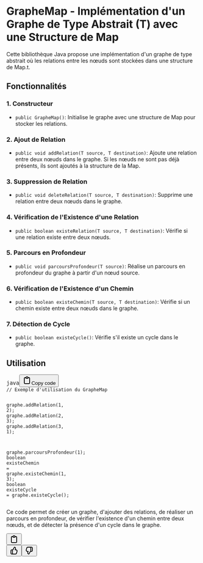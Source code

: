 <h1>GrapheMap - Implémentation d'un Graphe de Type Abstrait (T) avec une Structure de Map</h1><p>Cette bibliothèque Java propose une implémentation d'un graphe de type abstrait où les relations entre les nœuds sont stockées dans une structure de Map.t.</p><h2>Fonctionnalités</h2><h3>1. Constructeur</h3><ul><li><code>public GrapheMap()</code>: Initialise le graphe avec une structure de Map pour stocker les relations.</li></ul><h3>2. Ajout de Relation</h3><ul><li><code>public void addRelation(T source, T destination)</code>: Ajoute une relation entre deux nœuds dans le graphe. Si les nœuds ne sont pas déjà présents, ils sont ajoutés à la structure de la Map.</li></ul><h3>3. Suppression de Relation</h3><ul><li><code>public void deleteRelation(T source, T destination)</code>: Supprime une relation entre deux nœuds dans le graphe.</li></ul><h3>4. Vérification de l'Existence d'une Relation</h3><ul><li><code>public boolean existeRelation(T source, T destination)</code>: Vérifie si une relation existe entre deux nœuds.</li></ul><h3>5. Parcours en Profondeur</h3><ul><li><code>public void parcoursProfondeur(T source)</code>: Réalise un parcours en profondeur du graphe à partir d'un nœud source.</li></ul><h3>6. Vérification de l'Existence d'un Chemin</h3><ul><li><code>public boolean existeChemin(T source, T destination)</code>: Vérifie si un chemin existe entre deux nœuds dans le graphe.</li></ul><h3>7. Détection de Cycle</h3><ul><li><code>public boolean existeCycle()</code>: Vérifie s'il existe un cycle dans le graphe.</li></ul><h2>Utilisation</h2><pre><div class="bg-black rounded-md"><div class="flex items-center relative text-gray-200 bg-gray-800 dark:bg-token-surface-primary px-4 py-2 text-xs font-sans justify-between rounded-t-md"><span>java</span><span class="" data-state="closed"><button class="flex gap-1 items-center"><svg width="24" height="24" viewBox="0 0 24 24" fill="none" xmlns="http://www.w3.org/2000/svg" class="icon-sm"><path fill-rule="evenodd" clip-rule="evenodd" d="M12 4C10.8954 4 10 4.89543 10 6H14C14 4.89543 13.1046 4 12 4ZM8.53513 4C9.22675 2.8044 10.5194 2 12 2C13.4806 2 14.7733 2.8044 15.4649 4H17C18.6569 4 20 5.34315 20 7V19C20 20.6569 18.6569 22 17 22H7C5.34315 22 4 20.6569 4 19V7C4 5.34315 5.34315 4 7 4H8.53513ZM8 6H7C6.44772 6 6 6.44772 6 7V19C6 19.5523 6.44772 20 7 20H17C17.5523 20 18 19.5523 18 19V7C18 6.44772 17.5523 6 17 6H16C16 7.10457 15.1046 8 14 8H10C8.89543 8 8 7.10457 8 6Z" fill="currentColor"></path></svg>Copy code</button></span></div><div class="p-4 overflow-y-auto"><code class="!whitespace-pre hljs language-java"><span class="hljs-comment">// Exemple d'utilisation du GrapheMap</span>

graphe.addRelation(<span class="hljs-number">1</span>, <span class="hljs-number">2</span>);
graphe.addRelation(<span class="hljs-number">2</span>, <span class="hljs-number">3</span>);
graphe.addRelation(<span class="hljs-number">3</span>, <span class="hljs-number">1</span>);

graphe.parcoursProfondeur(<span class="hljs-number">1</span>);
<span class="hljs-type">boolean</span> <span class="hljs-variable">existeChemin</span> <span class="hljs-operator">=</span> graphe.existeChemin(<span class="hljs-number">1</span>, <span class="hljs-number">3</span>);
<span class="hljs-type">boolean</span> <span class="hljs-variable">existeCycle</span> <span class="hljs-operator">=</span> graphe.existeCycle();
</code></div></div></pre><p>Ce code permet de créer un graphe, d'ajouter des relations, de réaliser un parcours en profondeur, de vérifier l'existence d'un chemin entre deux nœuds, et de détecter la présence d'un cycle dans le graphe.</p></div></div></div><div class="mt-1 flex justify-start gap-3 empty:hidden"><div class="text-gray-400 flex self-end lg:self-center justify-center lg:justify-start mt-0 -ml-1 visible"><span class="" data-state="closed"><button class="flex items-center gap-1.5 rounded-md p-1 text-xs hover:text-gray-950 dark:text-gray-400 dark:hover:text-gray-200 disabled:dark:hover:text-gray-400 md:invisible md:group-hover:visible md:group-[.final-completion]:visible"><svg width="24" height="24" viewBox="0 0 24 24" fill="none" xmlns="http://www.w3.org/2000/svg" class="icon-md"><path fill-rule="evenodd" clip-rule="evenodd" d="M12 4C10.8954 4 10 4.89543 10 6H14C14 4.89543 13.1046 4 12 4ZM8.53513 4C9.22675 2.8044 10.5194 2 12 2C13.4806 2 14.7733 2.8044 15.4649 4H17C18.6569 4 20 5.34315 20 7V19C20 20.6569 18.6569 22 17 22H7C5.34315 22 4 20.6569 4 19V7C4 5.34315 5.34315 4 7 4H8.53513ZM8 6H7C6.44772 6 6 6.44772 6 7V19C6 19.5523 6.44772 20 7 20H17C17.5523 20 18 19.5523 18 19V7C18 6.44772 17.5523 6 17 6H16C16 7.10457 15.1046 8 14 8H10C8.89543 8 8 7.10457 8 6Z" fill="currentColor"></path></svg></button></span><div class="flex"><span class="" data-state="closed"><button class="p-1 rounded-md disabled:dark:hover:text-gray-400 dark:hover:text-gray-200 dark:text-gray-400 text-gray-400 hover:text-gray-950 md:invisible md:group-hover:visible md:group-[.final-completion]:visible"><svg width="24" height="24" viewBox="0 0 24 24" fill="none" xmlns="http://www.w3.org/2000/svg" class="icon-md"><path fill-rule="evenodd" clip-rule="evenodd" d="M12.1318 2.50389C12.3321 2.15338 12.7235 1.95768 13.124 2.00775L13.5778 2.06447C16.0449 2.37286 17.636 4.83353 16.9048 7.20993L16.354 8.99999H17.0722C19.7097 8.99999 21.6253 11.5079 20.9313 14.0525L19.5677 19.0525C19.0931 20.7927 17.5124 22 15.7086 22H6C4.34315 22 3 20.6568 3 19V12C3 10.3431 4.34315 8.99999 6 8.99999H8C8.25952 8.99999 8.49914 8.86094 8.6279 8.63561L12.1318 2.50389ZM10 20H15.7086C16.6105 20 17.4008 19.3964 17.6381 18.5262L19.0018 13.5262C19.3488 12.2539 18.391 11 17.0722 11H15C14.6827 11 14.3841 10.8494 14.1956 10.5941C14.0071 10.3388 13.9509 10.0092 14.0442 9.70591L14.9932 6.62175C15.3384 5.49984 14.6484 4.34036 13.5319 4.08468L10.3644 9.62789C10.0522 10.1742 9.56691 10.5859 9 10.8098V19C9 19.5523 9.44772 20 10 20ZM7 11V19C7 19.3506 7.06015 19.6872 7.17071 20H6C5.44772 20 5 19.5523 5 19V12C5 11.4477 5.44772 11 6 11H7Z" fill="currentColor"></path></svg></button></span><span class="" data-state="closed"><button class="p-1 rounded-md disabled:dark:hover:text-gray-400 dark:hover:text-gray-200 dark:text-gray-400 text-gray-400 hover:text-gray-950 md:invisible md:group-hover:visible md:group-[.final-completion]:visible"><svg width="24" height="24" viewBox="0 0 24 24" fill="none" xmlns="http://www.w3.org/2000/svg" class="icon-md"><path fill-rule="evenodd" clip-rule="evenodd" d="M11.8727 21.4961C11.6725 21.8466 11.2811 22.0423 10.8805 21.9922L10.4267 21.9355C7.95958 21.6271 6.36855 19.1665 7.09975 16.7901L7.65054 15H6.93226C4.29476 15 2.37923 12.4921 3.0732 9.94753L4.43684 4.94753C4.91145 3.20728 6.49209 2 8.29589 2H18.0045C19.6614 2 21.0045 3.34315 21.0045 5V12C21.0045 13.6569 19.6614 15 18.0045 15H16.0045C15.745 15 15.5054 15.1391 15.3766 15.3644L11.8727 21.4961ZM14.0045 4H8.29589C7.39399 4 6.60367 4.60364 6.36637 5.47376L5.00273 10.4738C4.65574 11.746 5.61351 13 6.93226 13H9.00451C9.32185 13 9.62036 13.1506 9.8089 13.4059C9.99743 13.6612 10.0536 13.9908 9.96028 14.2941L9.01131 17.3782C8.6661 18.5002 9.35608 19.6596 10.4726 19.9153L13.6401 14.3721C13.9523 13.8258 14.4376 13.4141 15.0045 13.1902V5C15.0045 4.44772 14.5568 4 14.0045 4ZM17.0045 13V5C17.0045 4.64937 16.9444 4.31278 16.8338 4H18.0045C18.5568 4 19.0045 4.44772 19.0045 5V12C19.0045 12.5523 18.5568 13 18.0045 13H17.0045Z" fill="currentColor"></path></svg></button></span></div></div></div></div></div></div>
